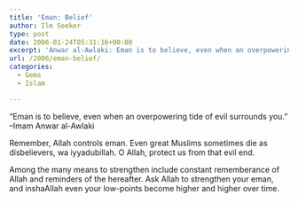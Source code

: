 ```yaml
---
title: 'Eman: Belief'
author: Ilm Seeker
type: post
date: 2006-01-24T05:31:16+00:00
excerpt: 'Anwar al-Awlaki: Eman is to believe, even when an overpowering tide of evil surrounds you.  Remember, Allah controls eman.'
url: /2006/eman-belief/
categories:
  - Gems
  - Islam

---
```

<p class="gem">
  &#8220;Eman is to believe, even when an overpowering tide of evil surrounds you.&#8221; &#8211;Imam Anwar al-Awlaki
</p>

Remember, Allah controls eman. Even great Muslims sometimes die as disbelievers, wa iyyadubillah. O Allah, protect us from that evil end.

Among the many means to strengthen include constant rememberance of Allah and reminders of the hereafter. Ask Allah to strengthen your eman, and inshaAllah even your low-points become higher and higher over time.